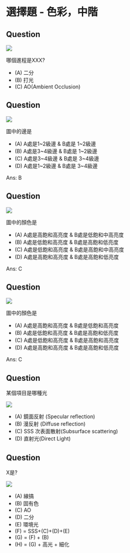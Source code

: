 # 選擇題 - 色彩，中階


## Question
![](./二分打光AO.webp)

哪個進程是XXX?

* (A) 二分
* (B) 打光
* (C) AO(Ambient Occlusion)

## Question

![](./石膏%20邊.webp)

圖中的邊是

* (A) A處是1~2級邊 & B處是 1~2級邊
* (B) A處是3~4級邊 & B處是 1~2級邊
* (C) A處是3~4級邊 & B處是 3~4級邊
* (D) A處是1~2級邊 & B處是 3~4級邊

Ans: B

## Question
![](./藍色%20飽和度.webp)

圖中的顏色是

* (A) A處是高飽和高亮度 & B處是低飽和中高亮度
* (B) A處是低飽和高亮度 & B處是高飽和低亮度
* (C) A處是低飽和高亮度 & B處是高飽和中高亮度
* (D) A處是高飽和高亮度 & B處是高飽和低亮度

Ans: C

## Question
![](./黃色%20飽和度.webp)

圖中的顏色是

* (A) A處是高飽和高亮度 & B處是低飽和高亮度
* (B) A處是低飽和高亮度 & B處是高飽和低亮度
* (C) A處是低飽和高亮度 & B處是高飽和高亮度
* (D) A處是高飽和高亮度 & B處是高飽和低亮度

Ans: C

## Question

某個項目是哪種光

![](./SSS.webp)

* (A) 鏡面反射 (Specular reflection)
* (B) 漫反射 (Diffuse reflection)
* (C) SSS 次表面散射(Subsurface scattering)
* (D) 直射光(Direct Light)

## Question

X是?

![](./complex.webp)

* (A) 線搞
* (B) 固有色
* (C) AO
* (D) 二分
* (E) 環境光
* (F) = SSS+(C)+(D)+(E)
* (G) = (F) + (B)
* (H) = (G) + 高光 + 細化
